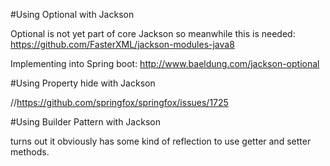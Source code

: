 #Using Optional with Jackson

Optional is not yet part of core Jackson so meanwhile this is needed:
https://github.com/FasterXML/jackson-modules-java8

Implementing into Spring boot:
http://www.baeldung.com/jackson-optional

#Using Property hide with Jackson

//https://github.com/springfox/springfox/issues/1725

#Using Builder Pattern with Jackson

turns out it obviously has some kind of reflection to use getter and setter methods.